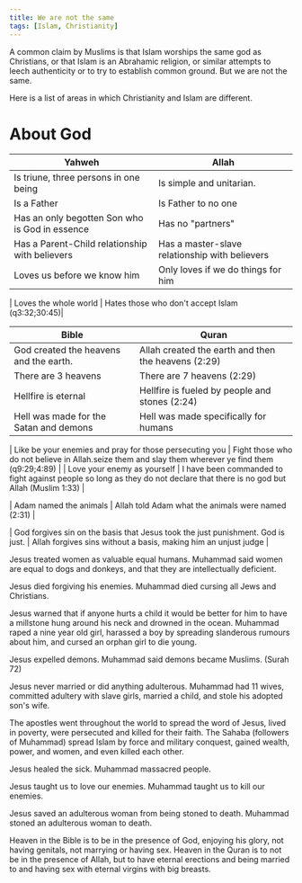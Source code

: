 ```yaml
---
title: We are not the same
tags: [Islam, Christianity]
---
```


A common claim by Muslims is that Islam worships the same god as Christians, or that Islam is an Abrahamic religion, or similar attempts to leech authenticity or to try to establish common ground. But we are not the same.

Here is a list of areas in which Christianity and Islam are different.

# About God

| Yahweh      | Allah |
| ----------- | ----------- |
| Is triune, three persons in one being | Is simple and unitarian. |
| Is a Father |  Is Father to no one |
| Has an only begotten Son who is God in essence | Has no "partners" |
| Has a Parent-Child relationship with believers | Has a master-slave relationship with believers |
| Loves us before we know him | Only loves if we do things for him | 

| Loves the whole world | Hates those who don't accept Islam (q3:32;30:45)|




| Bible | Quran |
| ----- | ----- |
| God created the heavens and the earth. | Allah created the earth and then the heavens (2:29) |
| There are 3 heavens | There are 7 heavens (2:29) |
| Hellfire is eternal | Hellfire is fueled by people and stones (2:24) |
| Hell was made for the Satan and demons | Hell was made specifically for humans |

| Like be your enemies and pray for those persecuting you | Fight those who do not believe in Allah.seize them and slay them wherever ye find them  (q9:29;4:89) |
| Love your enemy as yourself | I have been commanded to fight against people so long as they do not declare that there is no god but Allah (Muslim 1:33) |


| Adam named the animals | Allah told Adam what the animals were named (2:31) |

| God forgives sin on the basis that Jesus took the just punishment. God is just. | Allah forgives sins without a basis, making him an unjust judge | 


Jesus treated women as valuable equal humans.
Muhammad said women are equal to dogs and donkeys, and that they are intellectually deficient.

Jesus died forgiving his enemies.
Muhammad died cursing all Jews and Christians.

Jesus warned that if anyone hurts a child it would be better for him to have a millstone hung around his neck and drowned in the ocean.
Muhammad raped a nine year old girl, harassed a boy by spreading slanderous rumours about him, and cursed an orphan girl to die young.

Jesus expelled demons.
Muhammad said demons became Muslims. (Surah 72)

Jesus never married or did anything adulterous.
Muhammad had 11 wives, committed adultery with slave girls, married a child, and stole his adopted son's wife. 

The apostles went throughout the world to spread the word of Jesus, lived in poverty, were persecuted and killed for their faith.
The Sahaba (followers of Muhammad) spread Islam by force and military conquest, gained wealth, power, and women, and even killed each other.

Jesus healed the sick.
Muhammad massacred people.

Jesus taught us to love our enemies. 
Muhammad taught us to kill our enemies.

Jesus saved an adulterous woman from being stoned to death.
Muhammad stoned an adulterous woman to death.




 
Heaven in the Bible is to be in the presence of God, enjoying his glory, not having genitals, not marrying or having sex.
Heaven in the Quran is to not be in the presence of Allah, but to have eternal erections and being married to and having sex with eternal virgins with big breasts.
